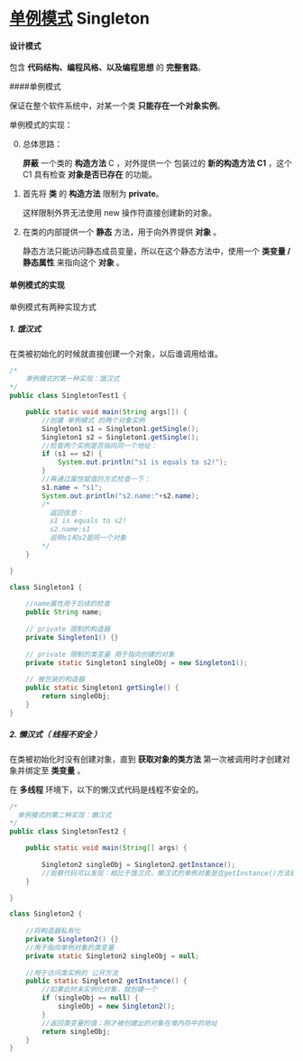# [单例模式](https://refactoringguru.cn/design-patterns/singleton) Singleton

#### 设计模式

包含 **代码结构、编程风格、以及编程思想** 的 **完整套路**。

####单例模式

保证在整个软件系统中，对某一个类 **只能存在一个对象实例**。

单例模式的实现：

0. 总体思路：

   **屏蔽** 一个类的 **构造方法** C ，对外提供一个 包装过的 **新的构造方法 C1** ，这个 C1 具有检查 **对象是否已存在** 的功能。

1. 首先将 **类** 的 **构造方法** 限制为 **private**。

   这样限制外界无法使用 new 操作符直接创建新的对象。

2. 在类的内部提供一个 **静态** 方法，用于向外界提供 **对象** 。

   静态方法只能访问静态成员变量，所以在这个静态方法中，使用一个 **类变量 / 静态属性** 来指向这个 **对象** 。

#### 单例模式的实现

单例模式有两种实现方式

##### 1. 饿汉式

在类被初始化的时候就直接创建一个对象，以后谁调用给谁。

```java
/*
	单例模式的第一种实现：饿汉式
*/
public class SingletonTest1 {

	public static void main(String args[]) {
		//创建 单例模式 的两个对象实例
		Singleton1 s1 = Singleton1.getSingle();
		Singleton1 s2 = Singleton1.getSingle();
		//检查两个实例是否指向同一个地址：
		if (s1 == s2) {
			System.out.println("s1 is equals to s2!");
		}
		//再通过属性赋值的方式检查一下：
		s1.name = "s1";
		System.out.println("s2.name:"+s2.name);
		/*
		  返回信息：
		  s1 is equals to s2!
		  s2.name:s1
		  说明s1和s2是同一个对象
		*/
	}

}

class Singleton1 {
	
	//name属性用于后续的检查
	public String name;
	
	// private 限制的构造器
	private Singleton1() {}
	
	// private 限制的类变量 用于指向创建的对象
	private static Singleton1 singleObj = new Singleton1();
	
	// 被包装的构造器
	public static Singleton1 getSingle() {
		return singleObj;
	}
}

```

##### 2. 懒汉式（ 线程不安全 ）

在类被初始化时没有创建对象，直到 **获取对象的类方法** 第一次被调用时才创建对象并绑定至 **类变量** 。

在 **多线程** 环境下，以下的懒汉式代码是线程不安全的。

```java
/*
  单例模式的第二种实现：懒汉式
*/
public class SingletonTest2 {

	public static void main(String[] args) {
		
		Singleton2 singleObj = Singleton2.getInstance();
		//观察代码可以发现：相比于饿汉式，懒汉式的单例对象是在getInstance()方法被调用时创建的（而饿汉式的单例对象是在类加载时被创建的。）
	}

}

class Singleton2 {
	
	//将构造器私有化
	private Singleton2() {}
	//用于指向单例对象的类变量
	private static Singleton2 singleObj = null;
	
	//用于访问类实例的 公开方法
	public static Singleton2 getInstance() {
		//如果此时未实例化对象，就创建一个
		if (singleObj == null) {
			singleObj = new Singleton2();
		}
		//返回类变量的值：刚才被创建出的对象在堆内存中的地址
		return singleObj;
	}
}
```

